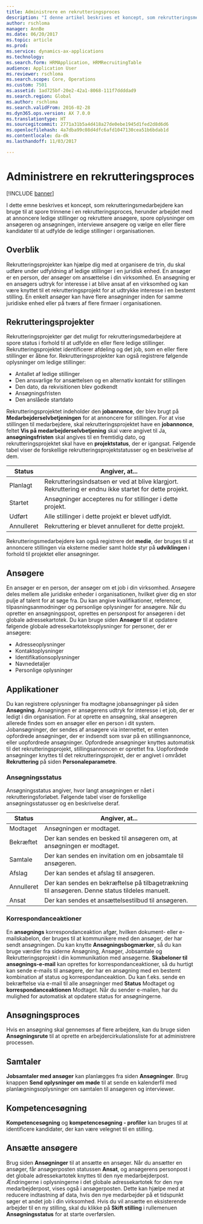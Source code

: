 ```yaml
---
title: Administrere en rekrutteringsproces
description: "I denne artikel beskrives et koncept, som rekrutteringsmedarbejdere kan bruge til at spore trinnene i en rekrutteringsproces, herunder arbejdet med at annoncere ledige stillinger og rekruttere ansøgere, spore oplysninger om ansøgeren og ansøgningen, interviewe ansøgere og vælge en eller flere kandidater til at udfylde de ledige stillinger i organisationen."
author: rschloma
manager: AnnBe
ms.date: 06/20/2017
ms.topic: article
ms.prod: 
ms.service: dynamics-ax-applications
ms.technology: 
ms.search.form: HRMApplication, HRMRecruitingTable
audience: Application User
ms.reviewer: rschloma
ms.search.scope: Core, Operations
ms.custom: 7501
ms.assetid: 1ad725bf-20e2-42a1-8068-111f7ddddad9
ms.search.region: Global
ms.author: rschloma
ms.search.validFrom: 2016-02-28
ms.dyn365.ops.version: AX 7.0.0
ms.translationtype: HT
ms.sourcegitcommit: 2771a31b5a4d418a27de0ebe1945d1fed2d8d6d6
ms.openlocfilehash: 4a7dba99c08d4dfc6afd1047130cea51b6bdab1d
ms.contentlocale: da-dk
ms.lasthandoff: 11/03/2017

---
```


# <a name="manage-a-recruiting-process"></a>Administrere en rekrutteringsproces

[!INCLUDE [banner](../includes/banner.md)]

I dette emne beskrives et koncept, som rekrutteringsmedarbejdere kan bruge til at spore trinnene i en rekrutteringsproces, herunder arbejdet med at annoncere ledige stillinger og rekruttere ansøgere, spore oplysninger om ansøgeren og ansøgningen, interviewe ansøgere og vælge en eller flere kandidater til at udfylde de ledige stillinger i organisationen.

<a name="overview"></a>Overblik
--------

Rekrutteringsprojekter kan hjælpe dig med at organisere de trin, du skal udføre under udfyldning af ledige stillinger i en juridisk enhed. En ansøger er en person, der ansøger om ansættelse i din virksomhed.  En ansøgning er en ansøgers udtryk for interesse i at blive ansat af en virksomhed og kan være knyttet til et rekrutteringsprojekt for at udtrykke interesse i en bestemt stilling.  En enkelt ansøger kan have flere ansøgninger inden for samme juridiske enhed eller på tværs af flere firmaer i organisationen.

<a name="recruitment-projects"></a>Rekrutteringsprojekter
--------------------

Rekrutteringsprojekter gør det muligt for rekrutteringsmedarbejdere at spore status i forhold til at udfylde en eller flere ledige stillinger.  Rekrutteringsprojektet identificerer afdeling og det job, som en eller flere stillinger er åbne for. Rekrutteringsprojekter kan også registrere følgende oplysninger om ledige stillinger:
-   Antallet af ledige stillinger
-   Den ansvarlige for ansættelsen og en alternativ kontakt for stillingen
-   Den dato, da rekvisitionen blev godkendt
-   Ansøgningsfristen
-   Den anslåede startdato

Rekrutteringsprojektet indeholder den **jobannonce**, der blev brugt på **Medarbejderselvbetjeningen** for at annoncere for stillingen. For at vise stillingen til medarbejdere, skal rekrutteringsprojektet have en **jobannonce**, feltet **Vis på medarbejderselvbetjening** skal være angivet til Ja, **ansøgningsfristen** skal angives til en fremtidig dato, og rekrutteringsprojektet skal have en **projektstatus**, der er igangsat. Følgende tabel viser de forskellige rekrutteringsprojektstatusser og en beskrivelse af dem.

| **Status**    | **Angiver, at...**                                                                  |
|-----------|------------------------------------------------------------------------------------------|
| Planlagt | Rekrutteringsindsatsen er ved at blive klargjort.  Rekruttering er endnu ikke startet for dette projekt. |
| Startet   | Ansøgninger accepteres nu for stillinger i dette projekt.                    |
| Udført  | Alle stillinger i dette projekt er blevet udfyldt.                                          |
| Annulleret  | Rekruttering er blevet annulleret for dette projekt.                                           |

Rekrutteringsmedarbejdere kan også registrere det **medie**, der bruges til at annoncere stillingen via eksterne medier samt holde styr på **udviklingen** i forhold til projektet eller ansøgninger.

<a name="applicants"></a>Ansøgere
----------

En ansøger er en person, der ansøger om et job i din virksomhed.  Ansøgere deles mellem alle juridiske enheder i organisationen, hvilket giver dig en stor pulje af talent for at søge fra. Du kan angive kvalifikationer, referencer, tilpasningsanmodninger og personlige oplysninger for ansøgere. Når du opretter en ansøgningspost, oprettes en personpost for ansøgeren i det globale adressekartotek. Du kan bruge siden **Ansøger** til at opdatere følgende globale adressekartoteksoplysninger for personer, der er ansøgere:
-   Adresseoplysninger
-   Kontaktoplysninger
-   Identifikationsoplysninger
-   Navnedetaljer
-   Personlige oplysninger

## <a name="applications"></a>Applikationer
Du kan registrere oplysninger fra modtagne jobansøgninger på siden **Ansøgning**. Ansøgningen er ansøgerens udtryk for interesse i et job, der er ledigt i din organisation.  For at oprette en ansøgning, skal ansøgeren allerede findes som en ansøger eller en person i dit system.
Jobansøgninger, der sendes af ansøgere via internettet, er enten opfordrede ansøgninger, der er indsendt som svar på en stillingsannonce, eller uopfordrede ansøgninger. Opfordrede ansøgninger knyttes automatisk til det rekrutteringsprojekt, stillingsannoncen er oprettet fra. Uopfordrede ansøgninger knyttes til det rekrutteringsprojekt, der er angivet i området **Rekruttering** på siden **Personaleparametre**.
### <a name="application-status"></a>Ansøgningsstatus

Ansøgningsstatus angiver, hvor langt ansøgningen er nået i rekrutteringsforløbet. Følgende tabel viser de forskellige ansøgningsstatusser og en beskrivelse deraf.

| Status    | Angiver, at...                                                                           |
|-----------|-------------------------------------------------------------------------------------------|
| Modtaget  | Ansøgningen er modtaget.                                                             |
| Bekræftet | Der kan sendes en besked til ansøgeren om, at ansøgningen er modtaget.            |
| Samtale | Der kan sendes en invitation om en jobsamtale til ansøgeren.                                     |
| Afslag | Der kan sendes et afslag til ansøgeren.                                          |
| Annulleret  | Der kan sendes en bekræftelse på tilbagetrækning til ansøgeren. Denne status tildeles manuelt. |
| Ansat  | Der kan sendes et ansættelsestilbud til ansøgeren.                                         |

### <a name="correspondence-actions"></a>Korrespondanceaktioner

En **ansøgnings** korrespondanceaktion afgør, hvilken dokument- eller e-mailskabelon, der bruges til at kommunikere med den ansøger, der har sendt ansøgningen. Du kan knytte **Ansøgningsbogmærker**, så du kan bruge værdier fra siderne Ansøgning, Ansøger, Jobsamtale og Rekrutteringsprojekt i din kommunikation med ansøgerne.  **Skabeloner til ansøgnings-e-mail** kan oprettes for korrespondanceaktioner, så du hurtigt kan sende e-mails til ansøgere, der har en ansøgning med en bestemt kombination af status og korrespondanceaktion. Du kan f.eks. sende en bekræftelse via e-mail til alle ansøgninger med **Status** Modtaget og **korrespondanceaktionen** Modtaget.  Når du sender e-mailen, har du mulighed for automatisk at opdatere status for ansøgningerne.

## <a name="application-routing"></a>Ansøgningsproces

Hvis en ansøgning skal gennemses af flere arbejdere, kan du bruge siden **Ansøgningsrute** til at oprette en arbejdercirkulationsliste for at administrere processen.

## <a name="interviews"></a>Samtaler

**Jobsamtaler med ansøger** kan planlægges fra siden **Ansøgninger**.  Brug knappen **Send oplysninger om møde** til at sende en kalenderfil med planlægningsoplysninger om samtalen til ansøgeren og interviewer.

## <a name="skill-mapping"></a>Kompetencesøgning

**Kompetencesøgning** og **kompetencesøgning - profiler** kan bruges til at identificere kandidater, der kan være velegnet til en stilling.

## <a name="hiring-applicants"></a>Ansætte ansøgere

Brug siden **Ansøgninger** til at ansætte en ansøger. Når du ansætter en ansøger, får ansøgerposten statussen **Ansat**, og ansøgerens personpost i det globale adressekartotek knyttes til den nye medarbejderpost. Ændringerne i oplysningerne i det globale adressekartotek for den nye medarbejderpost, vises også i ansøgerposten. Dette kan hjælpe med at reducere indtastning af data, hvis den nye medarbejder på et tidspunkt søger et andet job i din virksomhed.  Hvis du vil ansætte en eksisterende arbejder til en ny stilling, skal du klikke på **Skift stilling** i rullemenuen **Ansøgningsstatus** for at starte overførslen.






